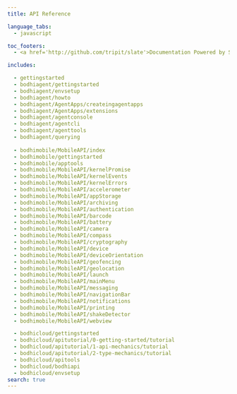 ```yaml
---
title: API Reference

language_tabs:
  - javascript

toc_footers:
  - <a href='http://github.com/tripit/slate'>Documentation Powered by Slate</a>

includes:

  - gettingstarted
  - bodhiagent/gettingstarted
  - bodhiagent/envsetup
  - bodhiagent/howto
  - bodhiagent/AgentApps/createingagentapps
  - bodhiagent/AgentApps/extensions
  - bodhiagent/agentconsole
  - bodhiagent/agentcli
  - bodhiagent/agenttools
  - bodhiagent/querying
  
  - bodhimobile/MobileAPI/index
  - bodhimobile/gettingstarted
  - bodhimobile/apptools
  - bodhimobile/MobileAPI/kernelPromise
  - bodhimobile/MobileAPI/kernelEvents
  - bodhimobile/MobileAPI/kernelErrors
  - bodhimobile/MobileAPI/accelerometer
  - bodhimobile/MobileAPI/appStorage
  - bodhimobile/MobileAPI/archiving
  - bodhimobile/MobileAPI/authentication
  - bodhimobile/MobileAPI/barcode
  - bodhimobile/MobileAPI/battery
  - bodhimobile/MobileAPI/camera
  - bodhimobile/MobileAPI/compass
  - bodhimobile/MobileAPI/cryptography
  - bodhimobile/MobileAPI/device
  - bodhimobile/MobileAPI/deviceOrientation
  - bodhimobile/MobileAPI/geofencing
  - bodhimobile/MobileAPI/geolocation
  - bodhimobile/MobileAPI/launch
  - bodhimobile/MobileAPI/mainMenu
  - bodhimobile/MobileAPI/messaging
  - bodhimobile/MobileAPI/navigationBar
  - bodhimobile/MobileAPI/notifications
  - bodhimobile/MobileAPI/printing
  - bodhimobile/MobileAPI/shakeDetector
  - bodhimobile/MobileAPI/webview

  - bodhicloud/gettingstarted
  - bodhicloud/apitutorial/0-getting-started/tutorial
  - bodhicloud/apitutorial/1-api-mechanics/tutorial
  - bodhicloud/apitutorial/2-type-mechanics/tutorial
  - bodhicloud/apitools
  - bodhicloud/bodhiapi
  - bodhicloud/envsetup
search: true
---
```

